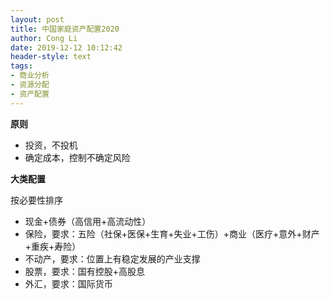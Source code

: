 ```yaml
---
layout: post
title: 中国家庭资产配置2020
author: Cong Li
date: 2019-12-12 10:12:42
header-style: text
tags: 
- 商业分析
- 资源分配
- 资产配置
---
```

**原则**

  * 投资，不投机
  * 确定成本，控制不确定风险



**大类配置**

按必要性排序

  * 现金+债券（高信用+高流动性）
  * 保险，要求：五险（社保+医保+生育+失业+工伤）+商业（医疗+意外+财产+重疾+寿险）
  * 不动产，要求：位置上有稳定发展的产业支撑
  * 股票，要求：国有控股+高股息
  * 外汇，要求：国际货币